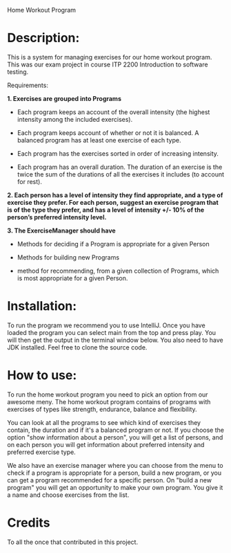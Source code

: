 Home Workout Program


# Description:
This is a system for managing exercises for our home workout program. 
This was our exam project in course ITP 2200 Introduction to software testing.


Requirements:

**1. Exercises are grouped into Programs**

- Each program keeps an account of the overall intensity (the highest intensity
among the included exercises).

- Each program keeps account of whether or not it is balanced. A balanced
program has at least one exercise of each type.

-  Each program has the exercises sorted in order of increasing intensity. 

-  Each program has an overall duration. The duration of an exercise is the twice
the sum of the durations of all the exercises it includes (to account for rest).


**2. Each person has a level of intensity they find appropriate, and a type of exercise they
prefer. For each person, suggest an exercise program that is of the type they prefer,
and has a level of intensity +/- 10% of the person’s preferred intensity level.**

**3. The ExerciseManager should have**

-  Methods for deciding if a Program is appropriate for a given Person

-  Methods for building new Programs

- method for recommending, from a given collection of Programs, which is
most appropriate for a given Person. 

# Installation:
To run the program we recommend you to use IntelliJ. Once you have loaded the program you can select main from the top and press play. You will then get the output in the terminal window below. You also need to have JDK installed. 
Feel free to clone the source code.

# How to use:
To run the home workout program you need to pick an option from our awesome meny. 
The home workout program contains of programs with exercises of types like strength, endurance, balance and flexibility.

You can look at all the programs to see which kind of exercises they contain, the duration and if it's a balanced program or not. If you choose the option "show information about a person", you will get a list of persons, and on each person you will get information about preferred intensity and preferred exercise type.

We also have an exercise manager where you can choose from the menu to check if a program is appropriate for a person, build a new program, or you can get a program recommended for a specific person. On "build a new program" you will get an opportunity to make your own program. You give it a name and choose exercises from the list.



# Credits
To all the once that contributed in this project.
